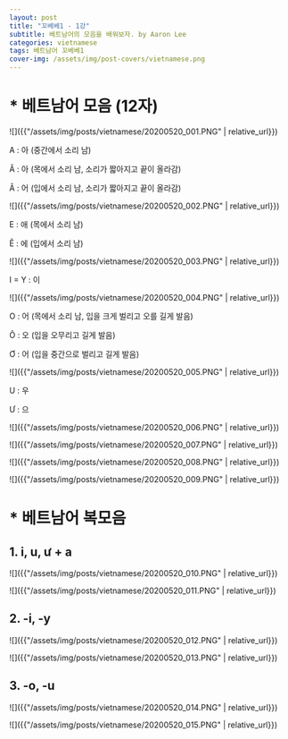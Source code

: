 ```yaml
---
layout: post
title: "꼬베베1 - 1강"
subtitle: 베트남어의 모음을 배워보자. by Aaron Lee
categories: vietnamese
tags: 베트남어 꼬베베1
cover-img: /assets/img/post-covers/vietnamese.png
---
```


# * 베트남어 모음 (12자)

![]({{"/assets/img/posts/vietnamese/20200520_001.PNG" | relative_url}})

A : 아 (중간에서 소리 남)

Ă : 아 (목에서 소리 남, 소리가 짧아지고 끝이 올라감)

Â : 어 (입에서 소리 남, 소리가 짧아지고 끝이 올라감)

![]({{"/assets/img/posts/vietnamese/20200520_002.PNG" | relative_url}})

E : 애 (목에서 소리 남)

Ê : 에 (입에서 소리 남)

![]({{"/assets/img/posts/vietnamese/20200520_003.PNG" | relative_url}})

I = Y : 이

![]({{"/assets/img/posts/vietnamese/20200520_004.PNG" | relative_url}})

O : 어 (목에서 소리 남, 입을 크게 벌리고 오를 길게 발음)

Ô : 오 (입을 오무리고 길게 발음)

Ơ : 어 (입을 중간으로 벌리고 길게 발음)


![]({{"/assets/img/posts/vietnamese/20200520_005.PNG" | relative_url}})

U : 우

Ư : 으

![]({{"/assets/img/posts/vietnamese/20200520_006.PNG" | relative_url}})

![]({{"/assets/img/posts/vietnamese/20200520_007.PNG" | relative_url}})

![]({{"/assets/img/posts/vietnamese/20200520_008.PNG" | relative_url}})

![]({{"/assets/img/posts/vietnamese/20200520_009.PNG" | relative_url}})

# * 베트남어 복모음

## 1. i, u, ư + a

![]({{"/assets/img/posts/vietnamese/20200520_010.PNG" | relative_url}})

![]({{"/assets/img/posts/vietnamese/20200520_011.PNG" | relative_url}})

## 2. -i, -y

![]({{"/assets/img/posts/vietnamese/20200520_012.PNG" | relative_url}})

![]({{"/assets/img/posts/vietnamese/20200520_013.PNG" | relative_url}})

## 3. -o, -u

![]({{"/assets/img/posts/vietnamese/20200520_014.PNG" | relative_url}})

![]({{"/assets/img/posts/vietnamese/20200520_015.PNG" | relative_url}})
